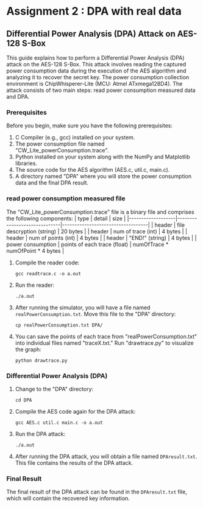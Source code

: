 # Assignment 2 : DPA with real data

## Differential Power Analysis (DPA) Attack on AES-128 S-Box

This guide explains how to perform a Differential Power Analysis (DPA) attack on the AES-128 S-Box. This attack involves reading the captured power consumption data during the execution of the AES algorithm and analyzing it to recover the secret key. The power consumption collection environment is ChipWhisperer-Lite (MCU: Atmel ATxmega128D4). The attack consists of two main steps: read power consumption measured data and DPA.

### Prerequisites

Before you begin, make sure you have the following prerequisites:

1. C Compiler (e.g., gcc) installed on your system.
2. The power consumption file named "CW_Lite_powerConsumption.trace".
3. Python installed on your system along with the NumPy and Matplotlib libraries.
4. The source code for the AES algorithm (AES.c, util.c, main.c).
5. A directory named "DPA" where you will store the power consumption data and the final DPA result.

### read power consumption measured file

The "CW_Lite_powerConsumption.trace" file is a binary file and comprises the following components:
| type              | detail                       | size                              |
|-------------------|------------------------------|-----------------------------------|
| header            | file descryption (string)    | 20 bytes                          |
| header            | num of trace (int)           | 4 bytes                           |
| header            | num of points (int)          | 4 bytes                           |
| header            | "END!" (string)              | 4 bytes                           |
| power consumption | points of each trace (float) | numOfTrace * numOfPoint * 4 bytes |


1. Compile the reader code:
   ```shell
   gcc readtrace.c -o a.out
   ```
   
2. Run the reader:
   ```shell
   ./a.out
   ```
   
3. After running the simulator, you will have a file named `realPowerConsumption.txt`. Move this file to the "DPA" directory:
   ```shell
   cp realPowerConsumption.txt DPA/
   ```   
4. You can save the points of each trace from "realPowerConsumption.txt" into individual files named "traceX.txt." Run "drawtrace.py" to visualize the graph:
   ```shell
   python drawtrace.py
   ```

### Differential Power Analysis (DPA)

1. Change to the "DPA" directory:
   ```shell
   cd DPA
   ```

2. Compile the AES code again for the DPA attack:
   ```shell
   gcc AES.c util.c main.c -o a.out
   ```

3. Run the DPA attack:
   ```shell
   ./a.out
   ```

4. After running the DPA attack, you will obtain a file named `DPAresult.txt`. This file contains the results of the DPA attack.

### Final Result

The final result of the DPA attack can be found in the `DPAresult.txt` file, which will contain the recovered key information.
